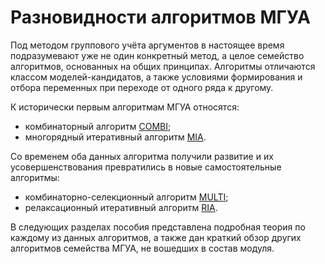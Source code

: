 # Разновидности алгоритмов МГУА

Под методом группового учёта аргументов в настоящее время подразумевают уже не один конкретный метод, а целое семейство алгоритмов, основанных на общих принципах. Алгоритмы отличаются классом моделей-кандидатов, а также условиями формирования и отбора переменных при переходе от одного ряда к другому.

К исторически первым алгоритмам МГУА относятся:
- комбинаторный алгоритм [COMBI](../combi.ipynb);
- многорядный итеративный алгоритм [MIA](../mia.ipynb).

Со временем оба данных алгоритма получили развитие и их усовершенствования превратились в новые самостоятельные алгоритмы:
- комбинаторно-селекционный алгоритм [MULTI](../multi.ipynb);
- релаксационный итеративный алгоритм [RIA](../ria.ipynb).

В следующих разделах пособия представлена подробная теория по каждому из данных алгоритмов, а также дан краткий обзор других алгоритмов семейства МГУА, не вошедших в состав модуля.

<!--## Алгоритмы:
```{tableofcontents}
```-->